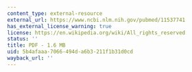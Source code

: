 ```yaml
---
content_type: external-resource
external_url: https://www.ncbi.nlm.nih.gov/pubmed/11537741
has_external_license_warning: true
license: https://en.wikipedia.org/wiki/All_rights_reserved
status: ''
title: PDF - 1.6 MB
uid: 5b4afaaa-7066-494d-a6b3-211f1b31d0cd
wayback_url: ''
---
```

